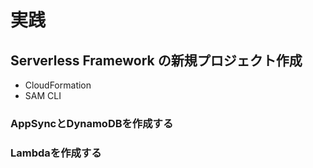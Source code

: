 # 実践

## 

## Serverless Framework の新規プロジェクト作成

- CloudFormation
- SAM CLI

### AppSyncとDynamoDBを作成する

### Lambdaを作成する
